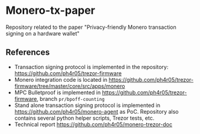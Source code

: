 # Monero-tx-paper
Repository related to the paper "Privacy-friendly Monero transaction signing on a hardware wallet"

## References
- Transaction signing protocol is implemented in the repository: https://github.com/ph4r05/trezor-firmware
- Monero integration code is located in https://github.com/ph4r05/trezor-firmware/tree/master/core/src/apps/monero
- MPC Bulletproof is implemented in https://github.com/ph4r05/trezor-firmware, branch `pr/bpoff-counting`
- Stand alone transaction signing protocol is implemented in https://github.com/ph4r05/monero-agent as PoC. Repository also contains several python helper scripts, Trezor tests, etc.
- Technical report https://github.com/ph4r05/monero-trezor-doc


